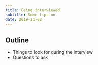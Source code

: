 ```yaml
---
title: Being interviewed
subtitle: Some tips on
date: 2019-11-02
---
```


## Outline

- Things to look for during the interview
- Questions to ask
